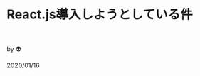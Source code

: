 <!-- classes: title -->
<!-- sectionTitle: React.js導入しようとしている件 -->


# React.js導入しようとしている件

<br />

by 👽

2020/01/16
